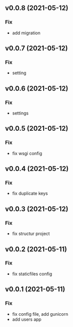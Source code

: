 ## v0.0.8 (2021-05-12)

### Fix

- add migration

## v0.0.7 (2021-05-12)

### Fix

- setting

## v0.0.6 (2021-05-12)

### Fix

- settings

## v0.0.5 (2021-05-12)

### Fix

- fix wsgi config

## v0.0.4 (2021-05-12)

### Fix

- fix duplicate keys

## v0.0.3 (2021-05-12)

### Fix

- fix structur project

## v0.0.2 (2021-05-11)

### Fix

- fix staticfiles config

## v0.0.1 (2021-05-11)

### Fix

- fix config file, add gunicorn
- add users app
